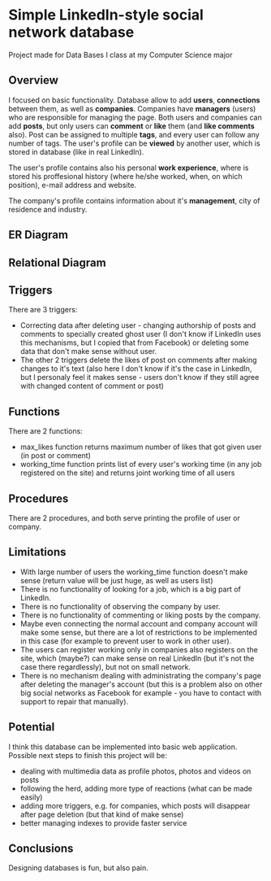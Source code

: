 # Simple LinkedIn-style social network database
Project made for Data Bases I class at my Computer Science major

## Overview
I focused on basic functionality. Database allow to add **users**, **connections** between them, as well as **companies**.
Companies have **managers** (users) who are responsible for managing the page.
Both users and companies can add **posts**, but only users can **comment** or **like** them (and **like comments** also).
Post can be assigned to multiple **tags**, and every user can follow any number of tags. 
The user's profile can be **viewed** by another user, which is stored in database (like in real LinkedIn).

The user's profile contains also his personal **work experience**, where is stored his proffesional history (where he/she worked, when, on which position), e-mail address and website.

The company's profile contains information about it's **management**, city of residence and industry.

## ER Diagram

## Relational Diagram

## Triggers
There are 3 triggers:
* Correcting data after deleting user - changing authorship of posts and comments to specially created ghost user (I don't know if LinkedIn uses this mechanisms, but I copied that from Facebook) or deleting some data that don't make sense without user.
* The other 2 triggers delete the likes of post on comments after making changes to it's text (also here I don't know if it's the case in LinkedIn, but I personaly feel it makes sense - users don't know if they still agree with changed content of comment or post)

## Functions
There are 2 functions:
* max_likes function returns maximum number of likes that got given user (in post or comment)
* working_time function prints list of every user's working time (in any job registered on the site) and returns joint working time of all users

## Procedures
There are 2 procedures, and both serve printing the profile of user or company.

## Limitations
* With large number of users the working_time function doesn't make sense (return value will be just huge, as well as users list)
* There is no functionality of looking for a job, which is a big part of LinkedIn.
* There is no functionality of observing the company by user.
* There is no functionality of commenting or liking posts by the company.
* Maybe even connecting the normal account and company account will make some sense, but there are a lot of restrictions to be implemented in this case (for example to prevent user to work in other user). 
* The users can register working only in companies also registers on the site, which (maybe?) can make sense on real LinkedIn (but it's not the case there regardlessly), but not on small network.
* There is no mechanism dealing with administrating the company's page after deleting the manager's account (but this is a problem also on other big social networks as Facebook for example - you have to contact with support to repair that manually).

## Potential
I think this database can be implemented into basic web application. Possible next steps to finish this project will be:
* dealing with multimedia data as profile photos, photos and videos on posts
* following the herd, adding more type of reactions (what can be made easily)
* adding more triggers, e.g. for companies, which posts will disappear after page deletion (but that kind of make sense)
* better managing indexes to provide faster service

## Conclusions
Designing databases is fun, but also pain.






